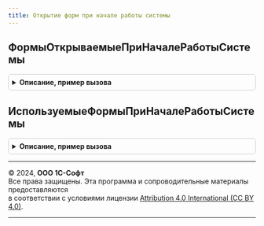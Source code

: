 ```yaml
---
title: Открытие форм при начале работы системы
---
```



## ФормыОткрываемыеПриНачалеРаботыСистемы
<details style="margin: 1em 0; padding: 0.5em; border: 1px solid #ccc; border-radius: 6px;">

<summary style="font-weight: bold; cursor: pointer;">Описание, пример вызова</summary>

```bsl

// Возвращает массив, элементами которого являются структуры параметров форм, которые требуется открыть при начале
// работы системы.
//
// Возвращаемое значение:
//	Массив - массив, элементами которого являются структуры параметров форм, которые требуется
//		открыть при начале работы системы:
//		* ИмяЗапускаемойФормы - Строка - полное имя открываемой формы.
//		* Роль - Строка - имя роли, которая дает пользователю право на запуск формы.
//		* НеобходимыНастройки - Булево - для открываемой формы должны быть заданы настройки.
//		* ИмяФормыНастроек - Строка - если НеобходимыНастройки = ИСТИНА, то в этом параметре указывается полное имя формы
//			редактирования настроек.
//		* ПараметрЗапуска - Строка - параметр запуска, наличие которого будет проверяться при начале работы системы,
//			форма будет открыта, если передан параметр запуска или настроено, что эту форму нужно открывать по умолчанию
//			(т.е. без проверки параметра запуска).
//		* НастройкиУстановлены - Булево - Истина - настройки, необходимые для открытия формы установлены.
//		* Параметры - Структура - параметры формы, используемые при открытии формы.
//		* ОткрыватьПоУмолчанию - Булево - Истина - форма открывается по умолчанию при начале работы системы.
//
Функция ФормыОткрываемыеПриНачалеРаботыСистемы() Экспорт
```

Пример вызова
```bsl
Результат = ОткрытиеФормПриНачалеРаботыСистемы.ФормыОткрываемыеПриНачалеРаботыСистемы() 
```
</details>

## ИспользуемыеФормыПриНачалеРаботыСистемы
<details style="margin: 1em 0; padding: 0.5em; border: 1px solid #ccc; border-radius: 6px;">

<summary style="font-weight: bold; cursor: pointer;">Описание, пример вызова</summary>

```bsl

// Возвращает массив, элементами которого являются значения перечислений форм, открываемых при начале работы системы.
//
// Параметры:
//	ДанныеВыбора - Неопределено, СписокЗначений - список значений открываемых форм.
//	Параметры - Неопределено, Структура - параметры выбора.
//
// Возвращаемое значение:
//	Массив - массив, элементами которого являются значения перечислений форм, открываемых при начале
//		работы системы.
//
Функция ИспользуемыеФормыПриНачалеРаботыСистемы(ДанныеВыбора = Неопределено, Параметры = Неопределено) Экспорт
```

Пример вызова
```bsl
Результат = ОткрытиеФормПриНачалеРаботыСистемы.ИспользуемыеФормыПриНачалеРаботыСистемы(ДанныеВыбора, Параметры);
```
</details>

---

© 2024, **ООО 1С-Софт**  
Все права защищены. Эта программа и сопроводительные материалы предоставляются  
в соответствии с условиями лицензии [Attribution 4.0 International (CC BY 4.0)](https://creativecommons.org/licenses/by/4.0/legalcode).

---

